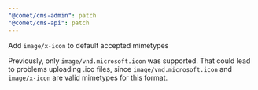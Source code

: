```yaml
---
"@comet/cms-admin": patch
"@comet/cms-api": patch
---
```


Add `image/x-icon` to default accepted mimetypes

Previously, only `image/vnd.microsoft.icon` was supported. That could lead to problems uploading .ico files, since
`image/vnd.microsoft.icon` and `image/x-icon` are valid mimetypes for this format.
